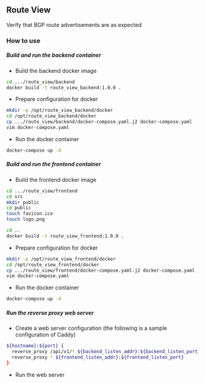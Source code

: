 ## Route View

Verify that BGP route advertisements are as expected



### How to use

##### Build and run the backend container

* Build the backend docker image

```bash
cd .../route_view/backend
docker build -t route_view_backend:1.0.0 .
```

* Prepare configuration for docker

```bash
mkdir -p /opt/route_view_backend/docker
cd /opt/route_view_backend/docker
cp .../route_view/backend/docker-compose.yaml.j2 docker-compose.yaml
vim docker-compose.yaml
```

* Run the docker container

```bash
docker-compose up -d
```



##### Build and run the frontend container

* Build the frontend docker image

```bash
cd .../route_view/frontend
cd src
mkdir public
cd public
touch favicon.ico
touch logo.png

cd ..
docker build -t route_view_frontend:1.0.0 .
```

* Prepare configuration for docker

```bash
mkdir -p /opt/route_view_frontend/docker
cd /opt/route_view_frontend/docker
cp .../route_view/frontend/docker-compose.yaml.j2 docker-compose.yaml
vim docker-compose.yaml
```

* Run the docker container

```bash
docker-compose up -d
```



#####  Run the reverse proxy web server

* Create a web server configuration (the following is a sample configuration of Caddy)

``` bash
${hostname}:${port} {
  reverse_proxy /api/v1/* ${backend_listen_addr}:${backend_listen_port}
  reverse_proxy * ${frontend_listen_addr}:${frontend_listen_port}
}
```

* Run the web server



